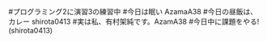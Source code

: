#プログラミング2に演習3の練習中
#今日は眠い AzamaA38
#今日の昼飯は、カレー shirota0413
#実は私、有村架純です。AzamA38
#今日中に課題をやる! (shirota0413)